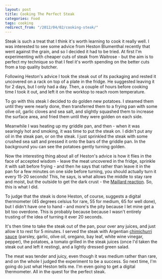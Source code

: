 ```yaml
---
layout: post
title: Cooking The Perfect Steak
categories: Food
tags: cooking
redirect_from: "/2012/04/02/cooking-steak/"
---
```


Steak is such a treat that I think it's worth learning to cook it really well. I was interested to see some advice from Heston Blumenthal recently that went against the grain, and so I decided it had to be tried. At first I'm experimenting with cheaper cuts of steak from Waitrose - but the aim is to perfect my technique so that I feel it's worth spending on the better cuts from a top quality butcher.

Following Heston's advice I took the steak out of its packaging and rested it uncovered on a rack on top of a plate in the fridge. He suggested leaving it for 2 days, but I only had a day. Then, a couple of hours before cooking time I took it out, and left it on the worktop to reach room temperature.

To go with this steak I decided to do golden new potatoes. I steamed them until they were nearly done, then transferred them to a frying pan with some olive oil, garlic cloves and sea salt, and slightly squashed them to increase the surface area, and fried them until they were golden on each side.

Meanwhile I was heating up my griddle pan, and then - when it was searingly hot and smoking, it was time to put the steak on. I didn't put any oil in the steak pan, or on the steak. I just sprinkled the steak with some crushed sea salt and pressed it onto the bars of the griddle pan. In the background you can see the potatoes gently turning golden.

Now the interesting thing about all of Heston's advice is how it flies in the face of accepted wisdom - leave the meat uncovered in the fridge, sprinkle it with salt before frying - and then he says that rather than leave it in the pan for a few minutes on one side before turning, you should actually turn it every 15-20 seconds! This, he says, is what allows the middle to stay rare and moist, but the outside to get the dark crust - the [Maillard reaction](http://en.wikipedia.org/wiki/Maillard_reaction). So, this is what I did.

To judge that the steak is done Heston, of course, suggests a digital thermometer (45 degrees celsius for rare, 55 for medium, 65 for well done), but I didn't have one to hand - and more's the pity because I let mine get a bit too overdone. This is probably because because I wasn't entirely trusting of the idea of turning it ever 20 seconds.

It's then time to take the steak out of the pan, pour over any juices, and just allow it to rest for 5 minutes. I served the steak with Argentian [chimichurri sauce](http://en.wikipedia.org/wiki/Chimichurri) (parsley, garlic, olive oil, oregano, bay leaf, white wine vinegar, pepper), the potatoes, a tomato grilled in the steak juices (once I'd taken the steak out and left it resting), and a lightly dressed green salad.

The meat was tender and juicy, even though it was medium rather than rare, and on the whole I judged the experiment to be a success. So next time, I'm going do just what Heston tells me. I'm even going to get a digital thermometer. All in the quest for the perfect steak.